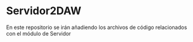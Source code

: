 # Servidor2DAW
En este repositorio se irán añadiendo los archivos de código relacionados con el módulo de Servidor
